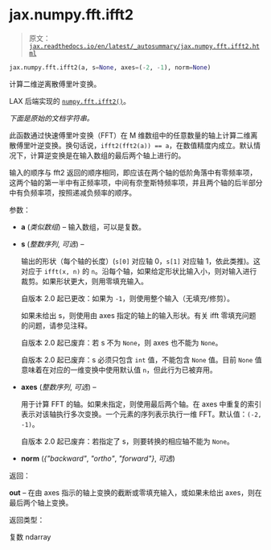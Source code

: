 # jax.numpy.fft.ifft2

> 原文：[`jax.readthedocs.io/en/latest/_autosummary/jax.numpy.fft.ifft2.html`](https://jax.readthedocs.io/en/latest/_autosummary/jax.numpy.fft.ifft2.html)

```py
jax.numpy.fft.ifft2(a, s=None, axes=(-2, -1), norm=None)
```

计算二维逆离散傅里叶变换。

LAX 后端实现的 [`numpy.fft.ifft2()`](https://numpy.org/doc/stable/reference/generated/numpy.fft.ifft2.html#numpy.fft.ifft2 "(在 NumPy v2.0 中)")。

*下面是原始的文档字符串。*

此函数通过快速傅里叶变换（FFT）在 M 维数组中的任意数量的轴上计算二维离散傅里叶逆变换。换句话说，`ifft2(fft2(a)) == a`，在数值精度内成立。默认情况下，计算逆变换是在输入数组的最后两个轴上进行的。

输入的顺序与 fft2 返回的顺序相同，即应该在两个轴的低阶角落中有零频率项，这两个轴的第一半中有正频率项，中间有奈奎斯特频率项，并且两个轴的后半部分中有负频率项，按照递减负频率的顺序。

参数：

+   **a** (*类似数组*) – 输入数组，可以是复数。

+   **s** (*整数序列*, *可选*) –

    输出的形状（每个轴的长度）(`s[0]` 对应轴 0，`s[1]` 对应轴 1，依此类推)。这对应于 `ifft(x, n)` 的 `n`。沿每个轴，如果给定形状比输入小，则对输入进行裁剪。如果形状更大，则用零填充输入。

    自版本 2.0 起已更改：如果为 `-1`，则使用整个输入（无填充/修剪）。

    如果未给出 s，则使用由 axes 指定的轴上的输入形状。有关 ifft 零填充问题的问题，请参见注释。

    自版本 2.0 起已废弃：若 s 不为 `None`，则 axes 也不能为 `None`。

    自版本 2.0 起已废弃：s 必须只包含 `int` 值，不能包含 `None` 值。目前 `None` 值意味着在对应的一维变换中使用默认值 `n`，但此行为已被弃用。

+   **axes** (*整数序列*, *可选*) –

    用于计算 FFT 的轴。如果未指定，则使用最后两个轴。在 axes 中重复的索引表示对该轴执行多次变换。一个元素的序列表示执行一维 FFT。默认值：`(-2, -1)`。

    自版本 2.0 起已废弃：若指定了 s，则要转换的相应轴不能为 `None`。

+   **norm** (*{"backward"*, *"ortho"*, *"forward"}*, *可选*)

返回：

**out** – 在由 axes 指示的轴上变换的截断或零填充输入，或如果未给出 axes，则在最后两个轴上变换。

返回类型：

复数 ndarray
